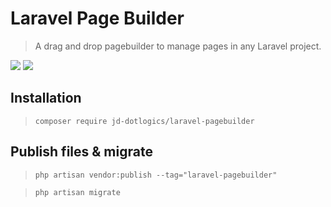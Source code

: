 # Laravel Page Builder
> A drag and drop pagebuilder to manage pages in any Laravel project.

<img src="https://www.vvveb.com/img/dark-theme.png">
<img src="https://www.vvveb.com/img/light-theme.png">


## Installation

>`composer require jd-dotlogics/laravel-pagebuilder`


## Publish files & migrate

>`php artisan vendor:publish --tag="laravel-pagebuilder"`

>`php artisan migrate`

